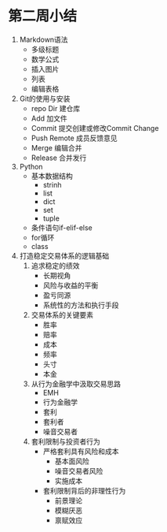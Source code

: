 # 第二周小结
1. Markdown语法
	* 多级标题
	* 数学公式
	* 插入图片
	* 列表
	* 编辑表格
2. Git的使用与安装
	* repo Dir 建仓库
	* Add 加文件
	* Commit 提交创建或修改Commit Change
	* Push Remote 成员反馈意见
	* Merge 编辑合并
	* Release 合并发行
3. Python
	* 基本数据结构
		* strinh
		* list
		* dict
		* set
		* tuple
	* 条件语句if-elif-else
	* for循环
	* class
4. 打造稳定交易体系的逻辑基础
	1. 追求稳定的绩效
		* 长期视角
		* 风险与收益的平衡
		* 盈亏同源
		* 系统性的方法和执行手段
	2. 交易体系的关键要素
		* 胜率
		* 赔率
		* 成本
		* 频率
		* 头寸
		* 本金
	3. 从行为金融学中汲取交易思路
		* EMH
		* 行为金融学
		* 套利
		* 套利者
		* 噪音交易者
	4. 套利限制与投资者行为
		* 严格套利具有风险和成本
			* 基本面风险
			* 噪音交易者风险
			* 实施成本
		* 套利限制背后的非理性行为
			* 前景理论
			* 模糊厌恶
			* 禀赋效应